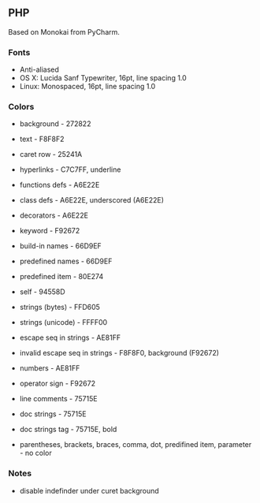 ## PHP

Based on Monokai from PyCharm.

### Fonts

* Anti-aliased
* OS X: Lucida Sanf Typewriter, 16pt, line spacing 1.0
* Linux: Monospaced, 16pt, line spacing 1.0

### Colors

* background - 272822
* text - F8F8F2
* caret row - 25241A
* hyperlinks - C7C7FF, underline

* functions defs - A6E22E
* class defs - A6E22E, underscored (A6E22E)
* decorators - A6E22E

* keyword - F92672
* build-in names - 66D9EF
* predefined names - 66D9EF
* predefined item - 80E274
* self - 94558D

* strings (bytes) - FFD605
* strings (unicode) - FFFF00
* escape seq in strings - AE81FF
* invalid escape seq in strings - F8F8F0, background (F92672)
* numbers - AE81FF
* operator sign - F92672

* line comments - 75715E
* doc strings - 75715E
* doc strings tag - 75715E, bold

* parentheses, brackets, braces, comma, dot, predifined item, parameter - no color

### Notes
* disable indefinder under curet background